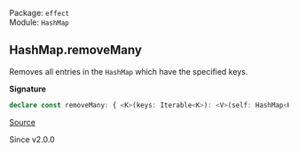 Package: `effect`<br />
Module: `HashMap`<br />

## HashMap.removeMany

Removes all entries in the `HashMap` which have the specified keys.

**Signature**

```ts
declare const removeMany: { <K>(keys: Iterable<K>): <V>(self: HashMap<K, V>) => HashMap<K, V>; <K, V>(self: HashMap<K, V>, keys: Iterable<K>): HashMap<K, V>; }
```

[Source](https://github.com/Effect-TS/effect/tree/main/packages/effect/src/HashMap.ts#L377)

Since v2.0.0